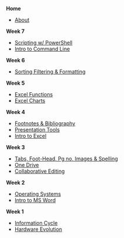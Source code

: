 **Home**
- [About](/)

**Week 7**
- [Scripting w/ PowerShell](wk7/pwsh_scripting.md)
- [Intro to Command Line](wk7/intro-command-line.md)

**Week 6**
- [Sorting Filtering & Formatting](wk6/sorting-filtering-formatting.md)

**Week 5**
- [Excel Functions](wk5/excel_functions.md)
- [Excel Charts](wk5/excel_chart.md)

**Week 4**
- [Footnotes & Bibliography](wk4/footnotes-bibliography.md)
- [Presentation Tools](wk4/presentation-software.md)
- [Intro to Excel](wk4/intro-excel.md)

**Week 3**
- [Tabs, Foot-Head, Pg no, Images & Spelling](wk3/tab-foot-head-pg-images-review.md)
- [One Drive](wk3/one-drive.md)
- [Collaborative Editing](wk3/collaborative-editing.md)

**Week 2**
- [Operating Systems](wk2/operating_systems.md)
- [Intro to MS Word](wk2/intro-word.md)

**Week 1**
- [Information Cycle](wk1/information_cycle.md)
- [Hardware Evolution](wk1/evolution_computers.md)

<!-- **Week 15**
- [Feedback in Teams](wk15/feedback.md) -->

<!-- **Week 14**
- [Presentation Software](wk14/presentations.md)
- [IT Profession Overview](wk14/jobs.md)
- [IT Trends for Beginners](wk14/beginning_trends.md) -->

<!-- **Week 13**
- [Sorting, Filtering & Conditional Formatting](wk13/sorting-filtering-formatting) -->

<!-- **Week 12**
- [Intro to Excel](wk12/intro_excel.md)
- [Excel Functions](wk12/functions.md)
- [Charts](wk12/charts.md) -->

<!-- **Week 11**
- [Word Elements](wk11/manipulating_elements.md)
- [Comments & Changes](wk11/comments_changes.md) -->

<!-- **Week 10**
- [Flowcharts](wk10/flowcharts.md)
- [Architecture Diagrams](wk10/deployment_diagrams.md)
- [MS Word: Styles](wk10/word-styles.md) -->

<!-- **Week 9**
- [Digital Images](wk9/images_resolution.md)
- [Image Compression](wk9/image_compression.md)
- [Diagramming Tools](wk9/diagramming_software.md) -->

<!-- **Week 7**
- [Cloud Computing](wk7/cloud_computing.md)
- [Data Protection](wk7/intro_encryption.md)
- [Leaks and Passwords](wk7/passwords.md) -->

<!-- **Week 5**
- [Networking](wk5/networking_pt1.md)
- [Reaching Internet](wk5/reaching_internet.md)
- [Internet Protocols](wk5/internet_protocols.md) -->

<!-- **Week 4**
- [Scripting in PowerShell](wk4/pwsh_scripting.md)
- [Abstraction & Help](wk4/asking_help.md) -->

<!-- **Week 3**
- [Command Line Shell](wk3/command_line.md) -->
